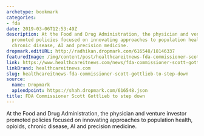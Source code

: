 ```yaml
---
archetype: bookmark
categories:
- fda
date: 2019-03-06T12:53:49Z
description: At the Food and Drug Administration, the physician and venture investor
  promoted policies focused on innovating approaches to population health, opioids,
  chronic disease, AI and precision medicine.
dropmark.editURL: http://radhikan.dropmark.com/616548/18146337
featuredImage: /img/content/post/healthcareitnews-fda-commissioner-scott-gottlieb-to-step-down.png
link: https://www.healthcareitnews.com/news/fda-commissioner-scott-gottlieb-step-down
linkBrand: healthcareitnews.com
slug: healthcareitnews-fda-commissioner-scott-gottlieb-to-step-down
source:
  name: Dropmark
  apiendpoint: https://shah.dropmark.com/616548.json
title: FDA Commissioner Scott Gottlieb to step down
---
```

At the Food and Drug Administration, the physician and venture investor promoted policies focused on innovating approaches to population health, opioids, chronic disease, AI and precision medicine.